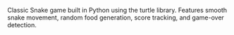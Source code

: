 Classic Snake game built in Python using the turtle library. 
Features smooth snake movement, random food generation, score tracking, and game-over detection.

